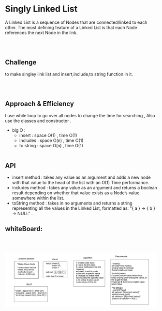 # Singly Linked List
A Linked List is a sequence of Nodes that are connected/linked to each other. The most defining feature of a Linked List is that each Node references the next Node in the link.

<br><br>

## Challenge
to make singley link list and insert,include,to string function in it.

<br><br>


## Approach & Efficiency
 I use while loop to go over all nodes to change the time for searching ,
 Also use the classes and constructor .

 * big O :
    * insert : space O(1) , time O(1)
    * includes : space O(n) , time O(1)
    * to string : space O(n) , time O(1)
<br><br>

## API   
* insert method : takes any value as an argument and adds a new node with that value to the head of the list with an O(1) Time performance. 
* includes method : takes any value as an argument and returns a boolean result depending on whether that value exists as a Node’s value somewhere within the list.
* toString method : takes in no arguments and returns a string representing all the values in the Linked List, formatted as: "{ a } -> { b } -> NULL" .

## whiteBoard:

<br><br>

![img](../../../assets/linklist.png)

